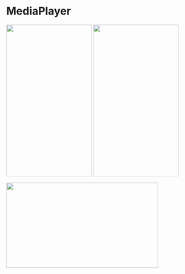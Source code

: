 # MediaPlayer

<img src="https://cloud.githubusercontent.com/assets/26404463/24006663/20bf7f7e-0a75-11e7-866f-4e76694be83b.png" width="225px" height="400px" /> <img src="https://cloud.githubusercontent.com/assets/26404463/24006664/20da10fa-0a75-11e7-9f95-c673cfe652b4.png" width="225px" height="400px" />

<img src="https://cloud.githubusercontent.com/assets/26404463/24007016/15f360be-0a76-11e7-834c-eff54b8f0d1d.png" width="400px" height="225px" />
